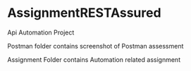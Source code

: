 # AssignmentRESTAssured
Api Automation Project 

Postman folder contains screenshot of Postman assessment

Assignment Folder contains Automation related assignment
